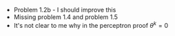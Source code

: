 - Problem 1.2b - I should improve this
- Missing problem 1.4 and problem 1.5
- It's not clear to me why in the perceptron proof $\theta^{k}=0$